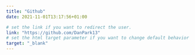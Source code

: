 ```yaml
---
title: "Github"
date: 2021-11-01T13:17:56+01:00

# set the link if you want to redirect the user.
link: "https://github.com/DanPark13"
# set the html target parameter if you want to change default behavior
target: "_blank"
---
```

